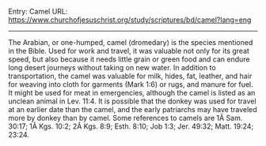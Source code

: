 Entry: Camel
URL: https://www.churchofjesuschrist.org/study/scriptures/bd/camel?lang=eng

---

The Arabian, or one-humped, camel (dromedary) is the species mentioned in the Bible. Used for work and travel, it was valuable not only for its great speed, but also because it needs little grain or green food and can endure long desert journeys without taking on new water. In addition to transportation, the camel was valuable for milk, hides, fat, leather, and hair for weaving into cloth for garments (Mark 1:6) or rugs, and manure for fuel. It might be used for meat in emergencies, although the camel is listed as an unclean animal in Lev. 11:4. It is possible that the donkey was used for travel at an earlier date than the camel, and the early patriarchs may have traveled more by donkey than by camel. Some references to camels are 1Â Sam. 30:17; 1Â Kgs. 10:2; 2Â Kgs. 8:9; Esth. 8:10; Job 1:3; Jer. 49:32; Matt. 19:24; 23:24.

